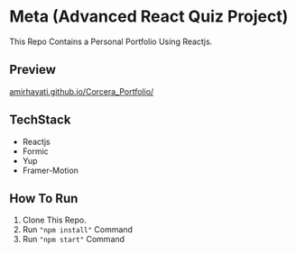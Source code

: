 # Meta (Advanced React Quiz Project)
This Repo Contains a Personal Portfolio Using Reactjs.


## Preview
[amirhayati.github.io/Corcera_Portfolio/](https://amirhayati.github.io/Corcera_Portfolio/)

## TechStack
- Reactjs
- Formic
- Yup
- Framer-Motion

## How To Run
1. Clone This Repo.
1. Run `"npm install"` Command
1. Run `"npm start"` Command
